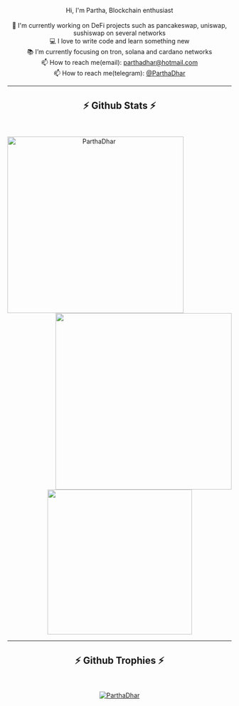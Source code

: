 <p align="center">
  Hi, I'm Partha, Blockchain enthusiast
  <br>
  <br>
  🔭 I'm currently working on DeFi projects such as pancakeswap, uniswap, sushiswap on several networks
  <br>
  💻 I love to write code and learn something new
  <br>
  📚 I’m currently focusing on tron, solana and cardano networks
  <br>
  📫 How to reach me(email): <a href="mailto: parthadhar@hotmail.com">parthadhar@hotmail.com</a>
  <br>
  📫 How to reach me(telegram): <a href="https://t.me/ParthaDhar">@ParthaDhar</a>
</p>

<hr>

<h2 align="center">⚡ Github Stats ⚡</h2>
<br>
<p align=center>
  <div align=center>
    <a href="https://github.com/denvercoder1/github-readme-streak-stats" title="GitHub Streak">
      <img align="left" width=396 src="http://github-readme-streak-stats.herokuapp.com/?user=ParthaDhar&theme=gruvbox&date_format=M%20j%5B%2C%20Y%5D&background=00000000&border=DD4811&stroke=DD2727&sideNums=DD2727&ring=DD2727" alt="ParthaDhar" />
    </a>
    <a href="https://github.com/anuraghazra/github-readme-stats" title="stats">
      <img align="right" width=396 src="https://github-readme-stats.vercel.app/api?username=ParthaDhar&count_private=true&show_icons=true&theme=gruvbox" />
    </a>
  </div>
  <br><br><br><br><br><br><br><br><br>
  <div align=center>
    <a href="https://github.com/anuraghazra/github-readme-stats" title="GitHub Top Languages">
      <img width=325 align="center" src="https://github-readme-stats.vercel.app/api/top-langs/?username=ParthaDhar&langs_count=8&layout=compact&count_private=true&theme=gruvbox" />
    </a>
  </div>
</p>

<hr>

<h2 align="center">⚡ Github Trophies ⚡</h2>
<br>
<p align=center>
  <div align=center>
    <a href="https://github.com/ryo-ma/github-profile-trophy"><img src="https://github-profile-trophy.vercel.app/?username=ParthaDhar&theme=gruvbox&row=2&column=4&margin-w=15&margin-h=15&no-bg=true" alt="ParthaDhar" /></a>
  </div>
  <br>
</p>






<!--
**ParthaDhar/ParthaDhar** is a ✨ _special_ ✨ repository because its `README.md` (this file) appears on your GitHub profile.

Here are some ideas to get you started:

- 🔭 I’m currently working on ...
- 🌱 I’m currently learning ...
- 👯 I’m looking to collaborate on ...
- 🤔 I’m looking for help with ...
- 💬 Ask me about ...
- 📫 How to reach me: ...
- 😄 Pronouns: ...
- ⚡ Fun fact: ...
-->
